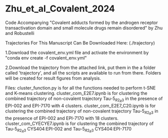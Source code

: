 # Zhu_et_al_Covalent_2024
Code Accompanying "Covalent adducts formed by the androgen receptor transactivation domain and small molecule drugs remain disordered" by Zhu and Robustelli

Trajectories For This Manuscript Can Be Downloaded Here:
(./trajectory)

1.Download the covalent_env.yml file and activate the environment by "conda env create -f covalent_env.yml"

2.Download the trajectory from the attached link, put them in the a folder called 'trajectory', and all the scripts are available to run from there. Folders will be created for result figures from analysis.

Files:
cluster_function.py is for all the functions needed to perform t-SNE and K-means clustering.
cluster_com_E2E7.ipynb is for clustering the combined trajectory of non-covalent trajectory Tau-5$_{R2_R3}$ in the presence of EPI-002 and EPI-7170 with 4 clusters.
cluster_com_E2E7_C20.ipynb is for clustering the combined trajectory of non-covalent trajectory Tau-5$_{R2_R3}$ in the presence of EPI-002 and EPI-7170 with 18 clusters.
cluster_com_CYECYE7.ipynb is for clustering the combined trajectory of Tau-5$_{R2_R3}$ CYS404:EPI-002 and Tau-5$_{R2_R3}$ CYS404:EPI-7170
